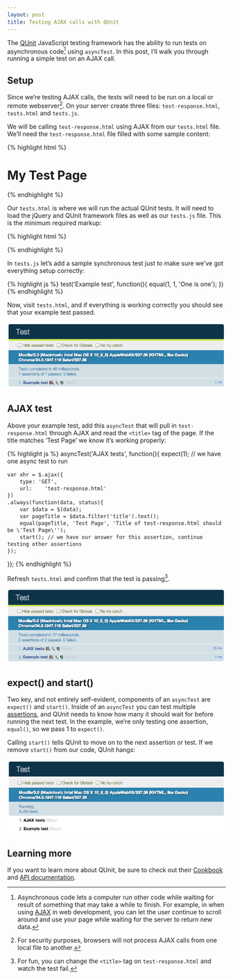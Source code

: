 ```yaml
---
layout: post
title: Testing AJAX calls with QUnit
---
```

The [QUnit](http://api.qunitjs.com/asyncTest/) JavaScript testing framework has the ability to run tests on asynchronous code[^async] using `asyncTest`. In this post, I’ll walk you through running a simple test on an AJAX call.

## Setup
Since we’re testing AJAX calls, the tests will need to be run on a local or remote webserver[^server]. On your server create three files: `test-response.html`, `tests.html` and `tests.js`.

We will be calling `test-response.html` using AJAX from our `tests.html` file. We’ll need the `test-response.html` file filled with some sample content:

{% highlight html %}
<html>
<head>
  <title>Test Page</title>
</head>
<body>
	<h1>My Test Page</h1>
</body>
</html>
{% endhighlight %}

Our `tests.html` is where we will run the actual QUnit tests. It will need to load the jQuery and QUnit framework files as well as our `tests.js` file. This is the minimum required markup:

{% highlight html %}
<html>
<head>
  <title>Test</title>
  <link rel="stylesheet" href="//code.jquery.com/qunit/qunit-1.14.0.css">
</head>
<body>
  <div id="qunit"></div>
  <div id="qunit-fixture"></div>
  
  <script src="//ajax.googleapis.com/ajax/libs/jquery/1.9.1/jquery.min.js"></script>
  <script src="//code.jquery.com/qunit/qunit-1.14.0.js"></script>
  <script src="tests.js"></script>  
</body>
</html>
{% endhighlight %}

In `tests.js` let’s add a sample synchronous test just to make sure we’ve got everything setup correctly:

{% highlight js %}
test('Example test', function(){
	equal(1, 1, 'One is one');
})
{% endhighlight %}

Now, visit `tests.html`, and if everything is working correctly you should see that your example test passed.

![QUnit example test passed](/blog/images/2014/04/qunit-example.png)

## AJAX test

Above your example test, add this `asyncTest` that will pull in `test-response.html` through AJAX and read the `<title>` tag of the page. If the title matches ‘Test Page’ we know it’s working properly:

{% highlight js %}
asyncTest('AJAX tests', function(){
	expect(1); // we have one async test to run
	
	var xhr = $.ajax({
		type: 'GET',
		url: 	'test-response.html'
	})
	.always(function(data, status){
		var $data = $(data);
		var pageTitle = $data.filter('title').text();
		equal(pageTitle, 'Test Page', 'Title of test-response.html should be \'Test Page\'');
		start(); // we have our answer for this assertion, continue testing other assertions
	});

});
{% endhighlight %}

Refresh `tests.html` and confirm that the test is passing[^fun].

![QUnit AJAX and example tests passed](/blog/images/2014/04/qunit-ajax.png)

## expect() and start()

Two key, and not entirely self-evident, components of an `asyncTest` are `expect()` and `start()`. Inside of an `asyncTest` you can test multiple [assertions](http://api.qunitjs.com/category/assert/), and QUnit needs to know how many it should wait for before running the next test. In the example, we’re only testing one assertion, `equal()`, so we pass 1 to `expect()`.

Calling `start()` tells QUnit to move on to the next assertion or test. If we remove `start()` from our code, QUnit hangs:

![QUnit stuck waiting](/blog/images/2014/04/qunit-hang.png)

## Learning more

If you want to learn more about QUnit, be sure to check out their [Cookbook](http://qunitjs.com/cookbook/) and [API documentation](http://api.qunitjs.com/).

[^async]: Asynchronous code lets a computer run other code while waiting for result of something that may take a while to finish. For example, in when using [AJAX](https://en.wikipedia.org/wiki/Ajax_%28programming%29) in web development, you can let the user continue to scroll around and use your page while waiting for the server to return new data.

[^server]: For security purposes, browsers will not process AJAX calls from one local file to another.

[^fun]: For fun, you can change the `<title>` tag on `test-response.html` and watch the test fail.